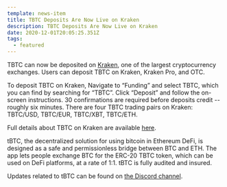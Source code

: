 ```yaml
---
template: news-item
title: TBTC Deposits Are Now Live on Kraken
description: TBTC Deposits Are Now Live on Kraken
date: 2020-12-01T20:05:25.351Z
tags:
  - featured
---
```

TBTC can now be deposited on [Kraken](https://blog.kraken.com/about/), one of the largest cryptocurrency exchanges. Users can deposit TBTC on Kraken, Kraken Pro, and OTC.



To deposit TBTC on Kraken, Navigate to “Funding” and select TBTC, which you can find by searching for “TBTC”. Click “Deposit” and follow the on-screen instructions. 30 confirmations are required before deposits credit -- roughly six minutes. There are four TBTC trading pairs on Kraken: TBTC/USD, TBTC/EUR, TBTC/XBT, TBTC/ETH.



Full details about TBTC on Kraken are available [here](https://blog.kraken.com/post/6910/listing-november-24-three-new-trading-assets-keep-tbtc-ant-and-one-new-staking-asset-ksm/).



tBTC, the decentralized solution for using bitcoin in Ethereum DeFi, is designed as a safe and permissionless bridge between BTC and ETH. The app lets people exchange BTC for the ERC-20 TBTC token, which can be used on DeFi platforms, at a rate of 1:1. tBTC is fully audited and insured.



Updates related to tBTC can be found on [the Discord channel](https://discord.com/invite/threshold?ref=tbtc.network).
